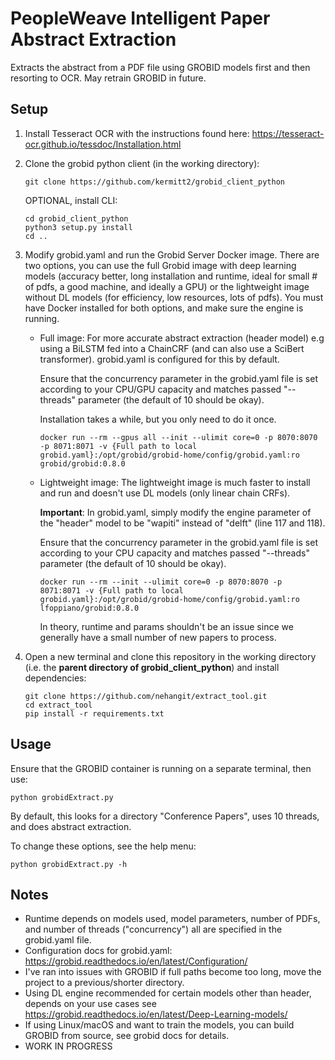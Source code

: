# PeopleWeave Intelligent Paper Abstract Extraction

Extracts the abstract from a PDF file using GROBID models first and then resorting to OCR. May retrain GROBID in future.

## Setup

1. Install Tesseract OCR with the instructions found here: https://tesseract-ocr.github.io/tessdoc/Installation.html

2. Clone the grobid python client (in the working directory):

   ```
   git clone https://github.com/kermitt2/grobid_client_python
   ```

   OPTIONAL, install CLI:

   ```
   cd grobid_client_python
   python3 setup.py install
   cd ..
   ```

3. Modify grobid.yaml and run the Grobid Server Docker image.
   There are two options, you can use the full Grobid image with deep learning models (accuracy better, long installation and runtime, ideal for small # of pdfs, a good machine, and ideally a GPU) or the lightweight image without DL models (for efficiency, low resources, lots of pdfs). You must have Docker installed for both options, and make sure the engine is running.

   - Full image:
     For more accurate abstract extraction (header model) e.g using a BiLSTM fed into a ChainCRF (and can also use a SciBert transformer). grobid.yaml is configured for this by default.

     Ensure that the concurrency parameter in the grobid.yaml file is set according to your CPU/GPU capacity and matches passed "--threads" parameter (the default of 10 should be okay).

     Installation takes a while, but you only need to do it once.

     ```
     docker run --rm --gpus all --init --ulimit core=0 -p 8070:8070 -p 8071:8071 -v {Full path to local grobid.yaml}:/opt/grobid/grobid-home/config/grobid.yaml:ro grobid/grobid:0.8.0
     ```

   - Lightweight image:
     The lightweight image is much faster to install and run and doesn't use DL models (only linear chain CRFs).

     **Important**: In grobid.yaml, simply modify the engine parameter of the "header" model to be "wapiti" instead of "delft" (line 117 and 118).

     Ensure that the concurrency parameter in the grobid.yaml file is set according to your CPU capacity and matches passed "--threads" parameter (the default of 10 should be okay).

     ```
     docker run --rm --init --ulimit core=0 -p 8070:8070 -p 8071:8071 -v {Full path to local grobid.yaml}:/opt/grobid/grobid-home/config/grobid.yaml:ro lfoppiano/grobid:0.8.0
     ```

     In theory, runtime and params shouldn't be an issue since we generally have a small number of new papers to process.

4. Open a new terminal and clone this repository in the working directory (i.e. the **parent directory of grobid_client_python**) and install dependencies:
   ```
   git clone https://github.com/nehangit/extract_tool.git
   cd extract_tool
   pip install -r requirements.txt
   ```

## Usage

Ensure that the GROBID container is running on a separate terminal, then use:

```
python grobidExtract.py
```

By default, this looks for a directory "Conference Papers", uses 10 threads, and does abstract extraction.

To change these options, see the help menu:

```
python grobidExtract.py -h
```

## Notes

- Runtime depends on models used, model parameters, number of PDFs, and number of threads ("concurrency") all are specified in the grobid.yaml file.
- Configuration docs for grobid.yaml: https://grobid.readthedocs.io/en/latest/Configuration/
- I've ran into issues with GROBID if full paths become too long, move the project to a previous/shorter directory.
- Using DL engine recommended for certain models other than header, depends on your use cases see https://grobid.readthedocs.io/en/latest/Deep-Learning-models/
- If using Linux/macOS and want to train the models, you can build GROBID from source, see grobid docs for details.
- WORK IN PROGRESS
